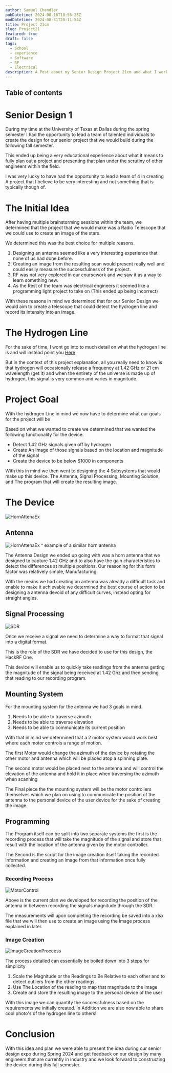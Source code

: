 ```yaml
---
author: Samuel Chandler
pubDatetime: 2024-08-16T18:56:25Z
modDatetime: 2024-08-31T20:11:54Z
title: Project 21cm
slug: Project21
featured: true
draft: false
tags:
  - School
  - experience
  - Software
  - RF
  - Electrical
description: A Post about my Senior Design Project 21cm and what I worked on during that semester
---
```


## Table of contents

# Senior Design 1

During my time at the University of Texas at Dallas during the spring semester I had the opportunity to lead a team of talented individuals to create the design for our senior project
that we would build during the following fall semester.

This ended up being a very educational experience about what it means to fully plan out a project and presenting that plan under the scrutiny of other engineers within the field.

I was very lucky to have had the opportunity to lead a team of 4 in creating A project that I believe to be very interesting and not something that is typically though of.

# The Initial Idea

After having multiple brainstorming sessions within the team, we determined that the project that we would make was a Radio Telescope that we could use to create an image of the stars.

We determined this was the best choice for multiple reasons.

1. Designing an antenna seemed like a very interesting experience that none of us had done before.
2. Creating an image from the resulting scan would present really well and could easily measure the successfulness of the project.
3. RF was not very explored in our coursework and we saw it as a way to learn something new.
4. As the Rest of the team was electrical engineers it seemed like a programming light project to take on (This ended up being incorrect)

With these reasons in mind we determined that for our Senior Design we would aim to create a telescope that could detect the hydrogen line and record its intensity into an image.

# The Hydrogen Line

For the sake of time, I wont go into to much detail on what the hydrogen line is and will instead point you [Here](https://en.wikipedia.org/wiki/Hydrogen_line)

But in the context of this project explanation, all you really need to know is that hydrogen will occasionally release a frequency at 1.42 GHz or 21 cm wavelength (get it) and when the entirety of the universe is made up of hydrogen, this signal is very common and varies in magnitude.

# Project Goal

With the hydrogen Line in mind we now have to determine what our goals for the project will be

Based on what we wanted to create we determined that we wanted the following functionality for the device.

- Detect 1.42 GHz signals given off by hydrogen
- Create An Image of those signals based on the location and magnitude of the signal
- Create the device to be below $1000 in components

With this in mind we then went to designing the 4 Subsystems that would make up this device. The Antenna, Signal Processing, Mounting Solution, and The program that will create the resulting image.

# The Device

![HornAttenaEx](assets/images/PosterDiagram.png)

## Antenna

![HornAttenaEx](assets/images/hydrogenline_horn.jpg)
^ example of a similar horn antenna

The Antenna Design we ended up going with was a horn antenna that we designed to capture 1.42 GHz and to also have the gain characteristics to detect the differences at multiple positions. Our reasoning for this form factor was relatively simple, Manufacturing.

With the means we had creating an antenna was already a difficult task and enable to make it achievable we determined the best course of action to be designing a antenna devoid of any difficult curves, instead opting for straight angles.

## Signal Processing

![SDR](assets/images/h1.jpeg)

Once we receive a signal we need to determine a way to format that signal into a digital format.

This is the role of the SDR we have decided to use for this design, the HackRF One.

This device will enable us to quickly take readings from the antenna getting the magnitude of the signal being received at 1.42 Ghz and then sending that reading to our recording program.

## Mounting System

For the mounting system for the antenna we had 3 goals in mind.

1. Needs to be able to traverse azimuth
2. Needs to be able to traverse elevation
3. Needs to be able to communicate its current position

With that in mind we determined that a 2 motor system would work best where each motor controls a range of motion.

The first Motor would change the azimuth of the device by rotating the other motor and antenna which will be placed atop a spinning plate.

The second motor would be placed next to the antenna and will control the elevation of the antenna and hold it in place when traversing the azimuth when scanning

The Final piece the the mounting system will be the motor controllers themselves which we plan on using to communicate the position of the antenna to the personal device of the user
device for the sake of creating the image.

## Programming

The Program itself can be split into two separate systems the first is the recording process that will take the magnitude of the signal and store that result with the location of the antenna given by the motor controller.

The Second is the script for the image creation itself taking the recorded information and creating an image from that information once fully collected.

### Recording Process

![MotorControl](assets/images/MotorControllerCommunication.png)

Above is the current plan we developed for recording the position of the antenna in between recording the signals magnitude through the SDR.

The measurements will upon completing the recording be saved into a xlsx file that we will then use to create an image using the Image process explained in later.

### Image Creation

![ImageCreationProccess](assets/images/Conversion_Process.png)

The process detailed can essentially be boiled down into 3 steps for simplicity

1. Scale the Magnitude or the Readings to Be Relative to each other and to detect outliers from the other readings.
2. Use The Location of the reading to map that magnitude to the image
3. Create and store the resulting image to the personal device of the user

With this image we can quantify the successfulness based on the requirements we initially created. In Addition we are also now able to share cool photo's of the hydrogen line to others!

# Conclusion

With this idea and plan we were able to present the idea during our senior design expo during Spring 2024 and get feedback on our design by many engineers that are currently in industry and we look forward to constructing the device during this fall semester.
